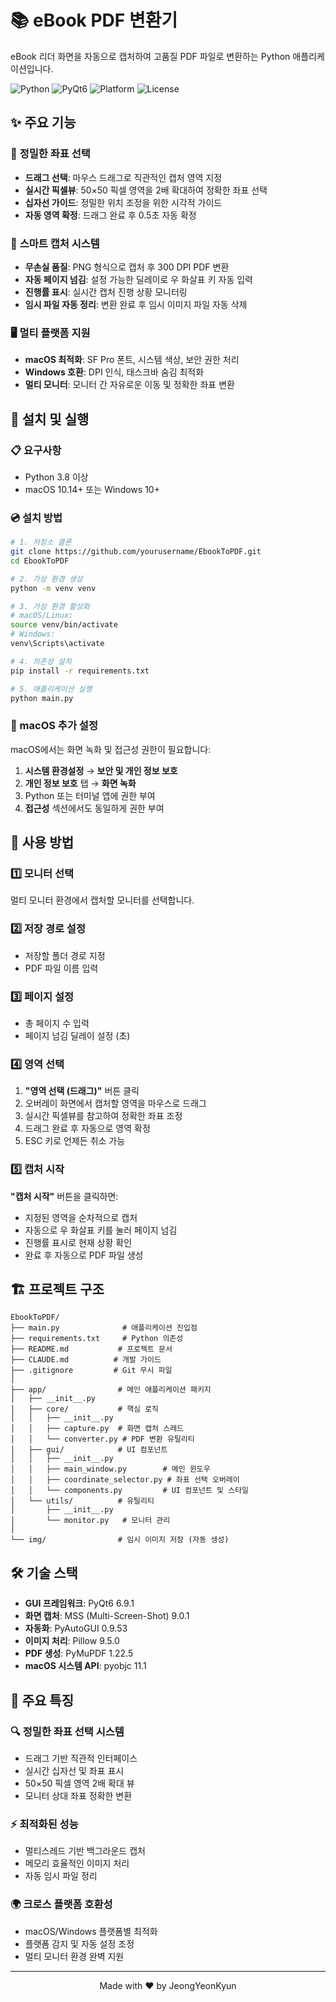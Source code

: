 # 📚 eBook PDF 변환기

eBook 리더 화면을 자동으로 캡처하여 고품질 PDF 파일로 변환하는 Python 애플리케이션입니다.

![Python](https://img.shields.io/badge/Python-3.8+-blue.svg)
![PyQt6](https://img.shields.io/badge/PyQt6-6.9.1-green.svg)
![Platform](https://img.shields.io/badge/Platform-macOS%20%7C%20Windows-lightgrey.svg)
![License](https://img.shields.io/badge/License-MIT-yellow.svg)

## ✨ 주요 기능

### 🎯 **정밀한 좌표 선택**
- **드래그 선택**: 마우스 드래그로 직관적인 캡처 영역 지정
- **실시간 픽셀뷰**: 50×50 픽셀 영역을 2배 확대하여 정확한 좌표 선택
- **십자선 가이드**: 정밀한 위치 조정을 위한 시각적 가이드
- **자동 영역 확정**: 드래그 완료 후 0.5초 자동 확정

### 📸 **스마트 캡처 시스템**
- **무손실 품질**: PNG 형식으로 캡처 후 300 DPI PDF 변환
- **자동 페이지 넘김**: 설정 가능한 딜레이로 우 화살표 키 자동 입력
- **진행률 표시**: 실시간 캡처 진행 상황 모니터링
- **임시 파일 자동 정리**: 변환 완료 후 임시 이미지 파일 자동 삭제

### 🖥️ **멀티 플랫폼 지원**
- **macOS 최적화**: SF Pro 폰트, 시스템 색상, 보안 권한 처리
- **Windows 호환**: DPI 인식, 태스크바 숨김 최적화
- **멀티 모니터**: 모니터 간 자유로운 이동 및 정확한 좌표 변환

## 🚀 설치 및 실행

### 📋 요구사항
- Python 3.8 이상
- macOS 10.14+ 또는 Windows 10+

### 💿 설치 방법

```bash
# 1. 저장소 클론
git clone https://github.com/yourusername/EbookToPDF.git
cd EbookToPDF

# 2. 가상 환경 생성
python -m venv venv

# 3. 가상 환경 활성화
# macOS/Linux:
source venv/bin/activate
# Windows:
venv\Scripts\activate

# 4. 의존성 설치
pip install -r requirements.txt

# 5. 애플리케이션 실행
python main.py
```

### 🔧 macOS 추가 설정

macOS에서는 화면 녹화 및 접근성 권한이 필요합니다:

1. **시스템 환경설정** → **보안 및 개인 정보 보호**
2. **개인 정보 보호** 탭 → **화면 녹화**
3. Python 또는 터미널 앱에 권한 부여
4. **접근성** 섹션에서도 동일하게 권한 부여

## 📖 사용 방법

### 1️⃣ **모니터 선택**
멀티 모니터 환경에서 캡처할 모니터를 선택합니다.

### 2️⃣ **저장 경로 설정**
- 저장할 폴더 경로 지정
- PDF 파일 이름 입력

### 3️⃣ **페이지 설정**
- 총 페이지 수 입력
- 페이지 넘김 딜레이 설정 (초)

### 4️⃣ **영역 선택**
1. **"영역 선택 (드래그)"** 버튼 클릭
2. 오버레이 화면에서 캡처할 영역을 마우스로 드래그
3. 실시간 픽셀뷰를 참고하여 정확한 좌표 조정
4. 드래그 완료 후 자동으로 영역 확정
5. ESC 키로 언제든 취소 가능

### 5️⃣ **캡처 시작**
**"캡처 시작"** 버튼을 클릭하면:
- 지정된 영역을 순차적으로 캡처
- 자동으로 우 화살표 키를 눌러 페이지 넘김
- 진행률 표시로 현재 상황 확인
- 완료 후 자동으로 PDF 파일 생성

## 🏗️ 프로젝트 구조

```
EbookToPDF/
├── main.py              # 애플리케이션 진입점
├── requirements.txt     # Python 의존성
├── README.md           # 프로젝트 문서
├── CLAUDE.md          # 개발 가이드
├── .gitignore         # Git 무시 파일
│
├── app/                # 메인 애플리케이션 패키지
│   ├── __init__.py
│   ├── core/           # 핵심 로직
│   │   ├── __init__.py
│   │   ├── capture.py  # 화면 캡처 스레드
│   │   └── converter.py # PDF 변환 유틸리티
│   ├── gui/            # UI 컴포넌트
│   │   ├── __init__.py
│   │   ├── main_window.py        # 메인 윈도우
│   │   ├── coordinate_selector.py # 좌표 선택 오버레이
│   │   └── components.py         # UI 컴포넌트 및 스타일
│   └── utils/          # 유틸리티
│       ├── __init__.py
│       └── monitor.py   # 모니터 관리
│
└── img/                # 임시 이미지 저장 (자동 생성)
```

## 🛠️ 기술 스택

- **GUI 프레임워크**: PyQt6 6.9.1
- **화면 캡처**: MSS (Multi-Screen-Shot) 9.0.1
- **자동화**: PyAutoGUI 0.9.53
- **이미지 처리**: Pillow 9.5.0
- **PDF 생성**: PyMuPDF 1.22.5
- **macOS 시스템 API**: pyobjc 11.1

## 🎨 주요 특징

### 🔍 **정밀한 좌표 선택 시스템**
- 드래그 기반 직관적 인터페이스
- 실시간 십자선 및 좌표 표시
- 50×50 픽셀 영역 2배 확대 뷰
- 모니터 상대 좌표 정확한 변환

### ⚡ **최적화된 성능**
- 멀티스레드 기반 백그라운드 캡처
- 메모리 효율적인 이미지 처리
- 자동 임시 파일 정리

### 🌍 **크로스 플랫폼 호환성**
- macOS/Windows 플랫폼별 최적화
- 플랫폼 감지 및 자동 설정 조정
- 멀티 모니터 환경 완벽 지원

---

<div align="center">
Made with ❤️ by JeongYeonKyun
</div>
